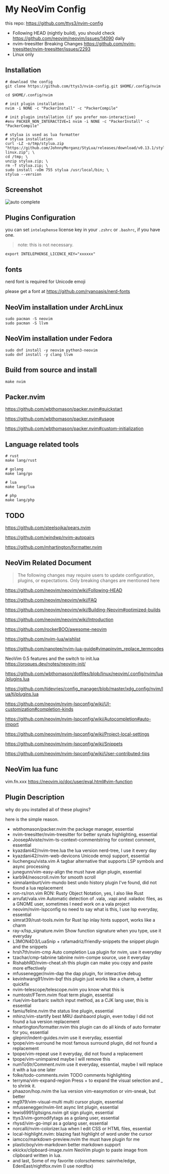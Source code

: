 # My NeoVim Config

this repo: https://github.com/ttys3/nvim-config

* Following HEAD (nightly build), you should check https://github.com/neovim/neovim/issues/14090 daily
* nvim-treesitter Breaking Changes https://github.com/nvim-treesitter/nvim-treesitter/issues/2293
* Linux only


## Installation

```shell
# download the config
git clone https://github.com/ttys3/nvim-config.git $HOME/.config/nvim

cd $HOME/.config/nvim

# init plugin installation
nvim -i NONE -c "PackerInstall" -c "PackerCompile"

# init plugin installation (if you prefer non-interactive)
#env PACKER_NON_INTERACTIVE=1 nvim -i NONE -c "PackerInstall" -c "PackerCompile"

# stylua is used as lua formatter
# stylua installation
curl -LZ -o/tmp/stylua.zip "https://github.com/JohnnyMorganz/StyLua/releases/download/v0.13.1/stylua-linux.zip"; \
cd /tmp; \
unzip stylua.zip; \
rm -f stylua.zip; \
sudo install -vDm 755 stylua /usr/local/bin; \
stylua --version
```

## Screenshot

![auto complete](https://user-images.githubusercontent.com/41882455/126368871-40bc204f-f804-47ba-811a-8200ff107fdf.png)

## Plugins Configuration

you can set `intelephense` license key in your `.zshrc` or `.bashrc`, if you have one.

> note: this is not necessary.

```shell
export INTELEPHENSE_LICENCE_KEY="xxxxxx"
```

## fonts

nerd font is required for Unicode emoji

please get a font at https://github.com/ryanoasis/nerd-fonts

## NeoVim installation under ArchLinux

```shell
sudo pacman -S neovim
sudo pacman -S llvm
```

## NeoVim installation under Fedora
```shell
sudo dnf install -y neovim python3-neovim
sudo dnf install -y clang llvm
```

## Build from source and install

```
make nvim
```

## Packer.nvim

https://github.com/wbthomason/packer.nvim#quickstart

https://github.com/wbthomason/packer.nvim#usage

https://github.com/wbthomason/packer.nvim#custom-initialization

## Language related tools

```shell
# rust
make lang/rust

# golang
make lang/go

# lua
make lang/lua

# php
make lang/php
```

## TODO

https://github.com/steelsojka/pears.nvim

https://github.com/windwp/nvim-autopairs

https://github.com/mhartington/formatter.nvim

## NeoVim Related Document

> The following changes may require users to update configuration, plugins, or expectations. Only breaking changes are mentioned here

<https://github.com/neovim/neovim/wiki/Following-HEAD>

<https://github.com/neovim/neovim/wiki/FAQ>

<https://github.com/neovim/neovim/wiki/Building-Neovim#optimized-builds>

<https://github.com/neovim/neovim/wiki/Introduction>

https://github.com/rockerBOO/awesome-neovim

https://github.com/nvim-lua/wishlist

https://github.com/nanotee/nvim-lua-guide#vimapinvim_replace_termcodes

NeoVim 0.5 features and the switch to init.lua https://oroques.dev/notes/neovim-init/

https://github.com/wbthomason/dotfiles/blob/linux/neovim/.config/nvim/lua/plugins.lua

https://github.com/tjdevries/config_manager/blob/master/xdg_config/nvim/lua/tj/plugins.lua

https://github.com/neovim/nvim-lspconfig/wiki/UI-customization#completion-kinds

https://github.com/neovim/nvim-lspconfig/wiki/Autocompletion#auto-import

https://github.com/neovim/nvim-lspconfig/wiki/Project-local-settings

https://github.com/neovim/nvim-lspconfig/wiki/Snippets

https://github.com/neovim/nvim-lspconfig/wiki/User-contributed-tips

## NeoVim lua func

vim.fn.xxx https://neovim.io/doc/user/eval.html#vim-function


## Plugin Description

why do you installed all of these plugins?

here is the simple reason.

- wbthomason/packer.nvim the package manager, essential
- nvim-treesitter/nvim-treesitter for better synatx highlighting, essential
- JoosepAlviste/nvim-ts-context-commentstring for context comment, essential
- kyazdani42/nvim-tree.lua the lua version nerd-tree, I use it every day
- kyazdani42/nvim-web-devicons Unicode emoji support, essential
- liuchengxu/vista.vim A tagbar alternative that supports LSP symbols and async processing
- junegunn/vim-easy-align the must have align plugin, essential
- karb94/neoscroll.nvim for smooth scroll
- simnalamburt/vim-mundo best undo history plugin I've found, did not found a lua replacement
- ron-rs/ron.vim RON: Rusty Object Notation, yes, I also like Rust
- arrufat/vala.vim Automatic detection of .vala, .vapi and .valadoc files, as a GNOME user, sometimes I need work on a vala project
- neovim/nvim-lspconfig no need to say what is this, I use lsp everyday, essential
- simrat39/rust-tools.nvim for Rust lsp inlay hints support, works like a charm
- ray-x/lsp_signature.nvim Show function signature when you type, use it everyday
- L3MON4D3/LuaSnip + rafamadriz/friendly-snippets the snippet plugin and the snippets
- hrsh7th/nvim-cmp Auto completion Lua plugin for nvim, use it everyday
- tzachar/cmp-tabnine tabnine nvim-compe source, use it everyday
- RishabhRD/nvim-cheat.sh this plugin can make you copy and paste more effectively
- mfussenegger/nvim-dap the dap plugin, for interactive debug
- kevinhwang91/nvim-bqf this plugin just works like a charm, a better quickfix
- nvim-telescope/telescope.nvim you know what this is
- numtostr/FTerm.nvim float term plugin, essential
- rlue/vim-barbaric switch input method, as a CJK lang user, this is essential
- famiu/feline.nvim the status line plugin, essential
- mhinz/vim-startify best MRU dashbaord plugin, even today I did not found a lua version replacement
- mhartington/formatter.nvim this plugin can do all kinds of auto formater for you, essential
- glepnir/indent-guides.nvim use it everyday, essential
- tpope/vim-surround he most famous surround plugin, did not found a replacement
- tpope/vim-repeat use it everyday, did not found a replacement
- tpope/vim-unimpaired maybe I will remove this
- numToStr/Comment.nvim use it everyday, essential, maybe I will replace it with a lua one later
- folke/todo-comments.nvim TODO comments highlighting
- terryma/vim-expand-region Press + to expand the visual selection and _ to shrink it.
- phaazon/hop.nvim the lua version vim-easymotion or vim-sneak, but better
- mg979/vim-visual-multi multi cursor plugin, essential
- mfussenegger/nvim-lint async lint plugin, essential
- lewis6991/gitsigns.nvim git sign plugin, essential
- ttys3/vim-gomodifytags as a golang user, essential
- rhysd/vim-go-impl as a golang user, essential
- norcalli/nvim-colorizer.lua when I edit CSS or HTML files, essential
- local-highlight.nvim: blazing fast highlight of word under the cursor
- iamcco/markdown-preview.nvim the must have plugin for me
- plasticboy/vim-markdown better markdown support
- ekickx/clipboard-image.nvim NeoVim plugin to paste image from clipboard written in lua.
- and last, Some of my favorite colorschemes: sainnhe/edge, EdenEast/nightfox.nvim (I use nordfox)

